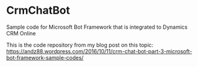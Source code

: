 # CrmChatBot
Sample code for Microsoft Bot Framework that is integrated to Dynamics CRM Online

This is the code repository from my blog post on this topic: https://andz88.wordpress.com/2016/10/11/crm-chat-bot-part-3-microsoft-bot-framework-sample-codes/
